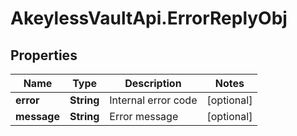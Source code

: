 # AkeylessVaultApi.ErrorReplyObj

## Properties
Name | Type | Description | Notes
------------ | ------------- | ------------- | -------------
**error** | **String** | Internal error code | [optional] 
**message** | **String** | Error message | [optional] 


